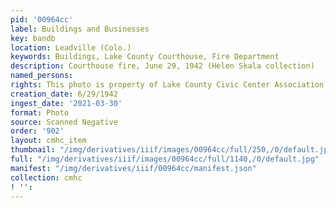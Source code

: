 ```yaml
---
pid: '00964cc'
label: Buildings and Businesses
key: bandb
location: Leadville (Colo.)
keywords: Buildings, Lake County Courthouse, Fire Department
description: Courthouse fire, June 29, 1942 (Helen Skala collection)
named_persons: 
rights: This photo is property of Lake County Civic Center Association.
creation_date: 6/29/1942
ingest_date: '2021-03-30'
format: Photo
source: Scanned Negative
order: '902'
layout: cmhc_item
thumbnail: "/img/derivatives/iiif/images/00964cc/full/250,/0/default.jpg"
full: "/img/derivatives/iiif/images/00964cc/full/1140,/0/default.jpg"
manifest: "/img/derivatives/iiif/00964cc/manifest.json"
collection: cmhc
! '': 
---
```

